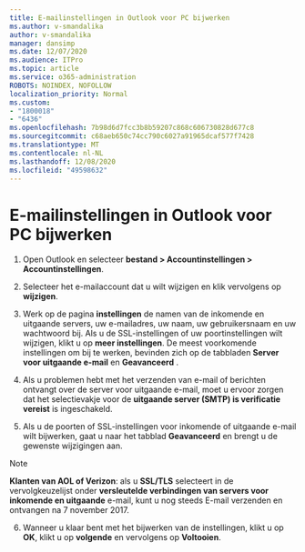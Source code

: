 ```yaml
---
title: E-mailinstellingen in Outlook voor PC bijwerken
ms.author: v-smandalika
author: v-smandalika
manager: dansimp
ms.date: 12/07/2020
ms.audience: ITPro
ms.topic: article
ms.service: o365-administration
ROBOTS: NOINDEX, NOFOLLOW
localization_priority: Normal
ms.custom:
- "1800018"
- "6436"
ms.openlocfilehash: 7b98d6d7fcc3b8b59207c868c606730828d677c8
ms.sourcegitcommit: c68aeb650c74cc790c6027a91965dcaf577f7428
ms.translationtype: MT
ms.contentlocale: nl-NL
ms.lasthandoff: 12/08/2020
ms.locfileid: "49598632"
---
```

# <a name="how-to-update-email-settings-in-outlook-for-pc"></a>E-mailinstellingen in Outlook voor PC bijwerken

1. Open Outlook en selecteer **bestand > Accountinstellingen > Accountinstellingen**.

2. Selecteer het e-mailaccount dat u wilt wijzigen en klik vervolgens op **wijzigen**. 

3. Werk op de pagina **instellingen** de namen van de inkomende en uitgaande servers, uw e-mailadres, uw naam, uw gebruikersnaam en uw wachtwoord bij. Als u de SSL-instellingen of uw poortinstellingen wilt wijzigen, klikt u op **meer instellingen**. De meest voorkomende instellingen om bij te werken, bevinden zich op de tabbladen **Server voor uitgaande e-mail** en **Geavanceerd** .

4. Als u problemen hebt met het verzenden van e-mail of berichten ontvangt over de server voor uitgaande e-mail, moet u ervoor zorgen dat het selectievakje voor de **uitgaande server (SMTP) is verificatie vereist** is ingeschakeld.

5. Als u de poorten of SSL-instellingen voor inkomende of uitgaande e-mail wilt bijwerken, gaat u naar het tabblad **Geavanceerd** en brengt u de gewenste wijzigingen aan.

> [!NOTE]
> **Klanten van AOL of Verizon**: als u **SSL/TLS** selecteert in de vervolgkeuzelijst onder **versleutelde verbindingen van servers voor inkomende en uitgaande** e-mail, kunt u nog steeds E-mail verzenden en ontvangen na 7 november 2017.

6. Wanneer u klaar bent met het bijwerken van de instellingen, klikt u op **OK**, klikt u op **volgende** en vervolgens op **Voltooien**.


